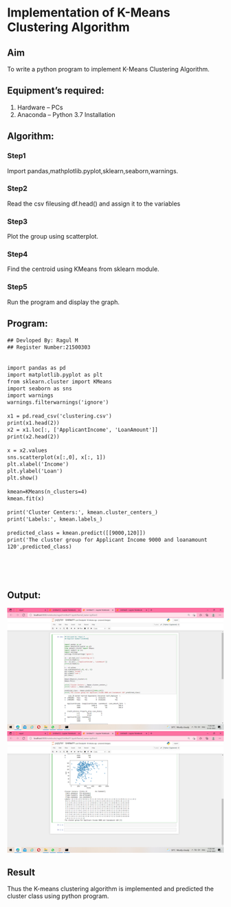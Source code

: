 # Implementation of K-Means Clustering Algorithm
## Aim
To write a python program to implement K-Means Clustering Algorithm.
## Equipment’s required:
1.	Hardware – PCs
2.	Anaconda – Python 3.7 Installation

## Algorithm:
### Step1
Import pandas,mathplotlib.pyplot,sklearn,seaborn,warnings.

### Step2
Read the csv fileusing df.head() and assign it to the variables

### Step3
Plot the group using scatterplot.

### Step4
Find the centroid using KMeans from sklearn module.

### Step5
Run the program and display the graph.

## Program:
```
## Devloped By: Ragul M
## Register Number:21500303


import pandas as pd
import matplotlib.pyplot as plt
from sklearn.cluster import KMeans
import seaborn as sns
import warnings
warnings.filterwarnings('ignore')

x1 = pd.read_csv('clustering.csv')
print(x1.head(2))
x2 = x1.loc[:, ['ApplicantIncome', 'LoanAmount']]
print(x2.head(2))

x = x2.values
sns.scatterplot(x[:,0], x[:, 1])
plt.xlabel('Income')
plt.ylabel('Loan')
plt.show()

kmean=KMeans(n_clusters=4)
kmean.fit(x)

print('Cluster Centers:', kmean.cluster_centers_)
print('Labels:', kmean.labels_)

predicted_class = kmean.predict([[9000,120]])
print('The cluster group for Applicant Income 9000 and loanamount 120',predicted_class)





```
## Output:
![output](https://github.com/ragulmani936/K-Means-Clustering-algorithm/blob/master/Screenshot%20(60).png)
![output](https://github.com/ragulmani936/K-Means-Clustering-algorithm/blob/master/Screenshot%20(61).png)

## Result
Thus the K-means clustering algorithm is implemented and predicted the cluster class using python program.
